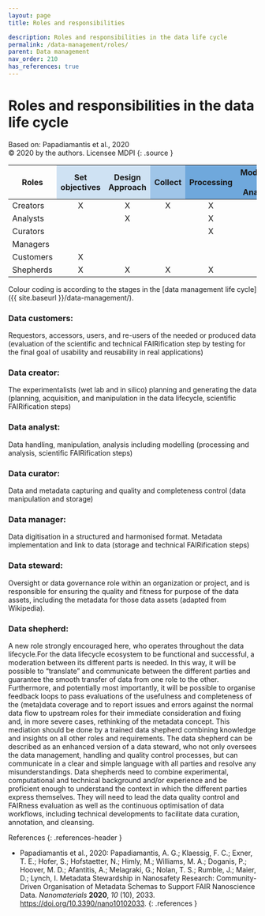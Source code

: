 ```yaml
---
layout: page
title: Roles and responsibilities

description: Roles and responsibilities in the data life cycle
permalink: /data-management/roles/
parent: Data management
nav_order: 210
has_references: true
---
```

#  Roles and responsibilities in the data life cycle

Based on: Papadiamantis et al., 2020<br>
© 2020 by the authors. Licensee MDPI
{: .source }

<table class="table--sm">
<thead>
<tr>
<th class="vertical-table-header">Roles</th>
<th class="vertical-table-header" style="background-color:#cfe2f3"><div>Set objectives</div></th>
<th class="vertical-table-header" style="background-color:#cfe2f3; border-left-color: white"><div>Design Approach</div></th>
<th class="vertical-table-header" style="background-color:#9fc5e8"><div>Collect</div></th>
<th class="vertical-table-header" style="background-color:#6fa8dc"><div>Processing</div></th>
<th class="vertical-table-header" style="background-color:#6fa8dc"><div>Modelling / Analysis</div></th>
<th class="vertical-table-header" style="background-color:#6fa8dc"><div>Validate</div></th>
<th class="vertical-table-header" style="background-color:#3d85c6; color:white"><div>Store</div></th>
<th class="vertical-table-header" style="background-color:#3d85c6; color:white"><div>Share</div></th>
<th class="vertical-table-header" style="background-color:#3d85c6; color:white"><div>Quality Control</div></th>
<th class="vertical-table-header" style="background-color:#3d85c6; color:white"><div>Annotation</div></th>
<th class="vertical-table-header" style="background-color:#cfe2f3"><div>Determine Relevance</div></th>
<th class="vertical-table-header" style="background-color:#cfe2f3; border-left-color: white"><div>Apply</div></th>
<th class="vertical-table-header" style="background-color:#cfe2f3; border-left-color: white"><div>Confirm Effectiveness</div></th>
<th class="vertical-table-header"><div>Generalise</div></th>
<th class="vertical-table-header"><div>Communication / Education</div></th>
</tr>
</thead>
<tbody>
<tr align="center"><td align="left">Creators</td> <td>X</td> <td>X</td> <td>X</td> <td>X</td> <td> </td> <td>X</td> <td> </td> <td> </td> <td>X</td> <td>X</td> <td>X</td> <td> </td> <td>X</td> <td> </td> <td>X</td></tr>
<tr align="center"><td align="left">Analysts</td> <td> </td> <td>X</td> <td> </td> <td>X</td> <td>X</td> <td>X</td> <td> </td> <td> </td> <td>X</td> <td>X</td> <td>X</td> <td> </td> <td>X</td> <td>X</td> <td>X</td></tr>
<tr align="center"><td align="left">Curators</td> <td> </td> <td> </td> <td> </td> <td>X</td> <td> </td> <td>X</td> <td> </td> <td> </td> <td>X</td> <td>X</td> <td>X</td> <td> </td> <td>X</td> <td> </td> <td>X</td></tr>
<tr align="center"><td align="left">Managers</td> <td> </td> <td> </td> <td> </td> <td> </td> <td> </td> <td> </td> <td>X</td> <td>X</td> <td>X</td> <td> </td> <td> </td> <td> </td> <td>X</td> <td> </td> <td>X</td></tr>
<tr align="center"><td align="left">Customers</td> <td>X</td> <td> </td> <td> </td> <td> </td> <td> </td> <td> </td> <td> </td> <td> </td> <td>X</td> <td> </td> <td>X</td> <td>X</td> <td>X</td> <td>X</td> <td>X</td></tr>
<tr align="center"><td align="left">Shepherds</td> <td>X</td> <td>X</td> <td>X</td> <td>X</td> <td>X</td> <td>X</td> <td>X</td> <td>X</td> <td>X</td> <td>X</td> <td>X</td> <td>X</td> <td>X</td> <td>X</td> <td>X</td></tr>
</tbody>
</table>
Colour coding is according to the stages in the [data management life cycle]({{ site.baseurl }}/data-management/).

### Data customers:
Requestors, accessors, users, and re-users of the needed or produced data (evaluation of the scientific and technical FAIRification step by testing for the final goal of usability and reusability in real applications)

### Data creator:
The experimentalists (wet lab and in silico) planning and generating the data (planning, acquisition, and manipulation in the data lifecycle, scientific FAIRification steps)

### Data analyst:
Data handling, manipulation, analysis including modelling (processing and analysis, scientific FAIRification steps)

### Data curator:
Data and metadata capturing and quality and completeness control (data manipulation and storage)

### Data manager:
Data digitisation in a structured and harmonised format. Metadata implementation and link to data (storage and technical FAIRification steps)

### Data steward:
Oversight or data governance role within an organization or project, and is responsible for ensuring the quality and fitness for purpose of the data assets, including the metadata for those data assets (adapted from Wikipedia).

### Data shepherd:
A new role strongly encouraged here, who operates throughout the data lifecycle.For the data lifecycle ecosystem to be functional and successful, a moderation between its different parts is needed. In this way, it will be possible to “translate” and communicate between the different parties and guarantee the smooth transfer of data from one role to the other. Furthermore, and potentially most importantly, it will be possible to organise feedback loops to pass evaluations of the usefulness and completeness of the (meta)data coverage and to report issues and errors against the normal data flow to upstream roles for their immediate consideration and fixing and, in more severe cases, rethinking of the metadata concept. This mediation should be done by a trained data shepherd combining knowledge and insights on all other roles and requirements. The data shepherd can be described as an enhanced version of a data steward, who not only oversees the data management, handling and quality control processes, but can communicate in a clear and simple language with all parties and resolve any misunderstandings. Data shepherds need to combine experimental, computational and technical background and/or experience and be proficient enough to understand the context in which the different parties express themselves. They will need to lead the data quality control and FAIRness evaluation as well as the continuous optimisation of data workflows, including technical developments to facilitate data curation, annotation, and cleansing.

References
{: .references-header }
- Papadiamantis et al., 2020: Papadiamantis, A. G.; Klaessig, F. C.; Exner, T. E.; Hofer, S.; Hofstaetter, N.; Himly, M.; Williams, M. A.; Doganis, P.; Hoover, M. D.; Afantitis, A.; Melagraki, G.; Nolan, T. S.; Rumble, J.; Maier, D.; Lynch, I. Metadata Stewardship in Nanosafety Research: Community-Driven Organisation of Metadata Schemas to Support FAIR Nanoscience Data. <i>Nanomaterials</i> <b>2020</b>, <i>10</i> (10), 2033. <a href="https://doi.org/10.3390/nano10102033">https://doi.org/10.3390/nano10102033</a>.
{: .references }
